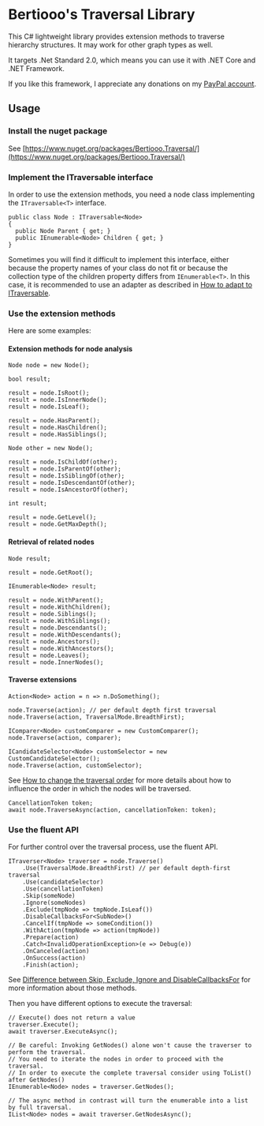 # Bertiooo's Traversal Library

This C# lightweight library provides extension methods to traverse hierarchy structures. It may work for other graph types as well.

It targets .Net Standard 2.0, which means you can use it with .NET Core and .NET Framework.

If you like this framework, I appreciate any donations on my [PayPal account](https://paypal.me/puigrodr).

## Usage

### Install the nuget package

See [https://www.nuget.org/packages/Bertiooo.Traversal/](https://www.nuget.org/packages/Bertiooo.Traversal/)

### Implement the ITraversable<T> interface

In order to use the extension methods, you need a node class implementing the `ITraversable<T>` interface.
```
public class Node : ITraversable<Node> 
{
  public Node Parent { get; }
  public IEnumerable<Node> Children { get; }
}
```
Sometimes you will find it difficult to implement this interface, either because the property names of your class do not fit
or because the collection type of the children property differs from `IEnumerable<T>`. In this case, it is recommended to use 
an adapter as described in [How to adapt to ITraversable](https://github.com/bertiooo/Bertiooo.Traversal/wiki/How-to-adapt-to-ITraversable).

### Use the extension methods

Here are some examples:

#### Extension methods for node analysis

```
Node node = new Node();

bool result;

result = node.IsRoot();
result = node.IsInnerNode();
result = node.IsLeaf();

result = node.HasParent(); 
result = node.HasChildren();
result = node.HasSiblings();

Node other = new Node();

result = node.IsChildOf(other);
result = node.IsParentOf(other);
result = node.IsSiblingOf(other);
result = node.IsDescendantOf(other);
result = node.IsAncestorOf(other);

int result;

result = node.GetLevel();
result = node.GetMaxDepth();
```

#### Retrieval of related nodes

```
Node result;

result = node.GetRoot();

IEnumerable<Node> result;

result = node.WithParent();
result = node.WithChildren();
result = node.Siblings();
result = node.WithSiblings();
result = node.Descendants();
result = node.WithDescendants();
result = node.Ancestors();
result = node.WithAncestors();
result = node.Leaves();
result = node.InnerNodes();
```

#### Traverse extensions

```
Action<Node> action = n => n.DoSomething();

node.Traverse(action); // per default depth first traversal
node.Traverse(action, TraversalMode.BreadthFirst);

IComparer<Node> customComparer = new CustomComparer();
node.Traverse(action, comparer);

ICandidateSelector<Node> customSelector = new CustomCandidateSelector();
node.Traverse(action, customSelector);
```
See [How to change the traversal order](https://github.com/bertiooo/Bertiooo.Traversal/wiki/How-to-change-the-traversal-order) for more details about how to influence the order in which the nodes will be traversed.
```
CancellationToken token;
await node.TraverseAsync(action, cancellationToken: token);
```

### Use the fluent API

For further control over the traversal process, use the fluent API. 

```
ITraverser<Node> traverser = node.Traverse()
	.Use(TraversalMode.BreadthFirst) // per default depth-first traversal
	.Use(candidateSelector)
	.Use(cancellationToken)
	.Skip(someNode) 
	.Ignore(someNodes)
	.Exclude(tmpNode => tmpNode.IsLeaf())
	.DisableCallbacksFor<SubNode>()
	.CancelIf(tmpNode => someCondition())
	.WithAction(tmpNode => action(tmpNode))
	.Prepare(action)
	.Catch<InvalidOperationException>(e => Debug(e))
	.OnCanceled(action)
	.OnSuccess(action)
	.Finish(action);
```

See [Difference between Skip, Exclude, Ignore and DisableCallbacksFor](https://github.com/bertiooo/Bertiooo.Traversal/wiki/Difference-between-Skip,-Exclude,-Ignore-and-DisableCallbacksFor) for more information about those methods.

Then you have different options to execute the traversal:

```
// Execute() does not return a value
traverser.Execute();
await traverser.ExecuteAsync();

// Be careful: Invoking GetNodes() alone won't cause the traverser to perform the traversal.
// You need to iterate the nodes in order to proceed with the traversal.
// In order to execute the complete traversal consider using ToList() after GetNodes()
IEnumerable<Node> nodes = traverser.GetNodes();

// The async method in contrast will turn the enumerable into a list by full traversal.
IList<Node> nodes = await traverser.GetNodesAsync();
```


	
	

